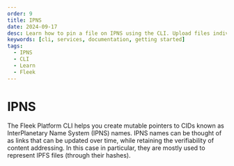 ```yaml
---
order: 9
title: IPNS
date: 2024-09-17
desc: Learn how to pin a file on IPNS using the CLI. Upload files individually, in bulk, or directly from your local system.
keywords: [cli, services, documentation, getting started]
tags:
  - IPNS
  - CLI
  - Learn
  - Fleek
---
```


# IPNS

The Fleek Platform CLI helps you create mutable pointers to CIDs known as InterPlanetary Name System (IPNS) names. IPNS names can be thought of as links that can be updated over time, while retaining the verifiability of content addressing. In this case in particular, they are mostly used to represent IPFS files (through their hashes).

